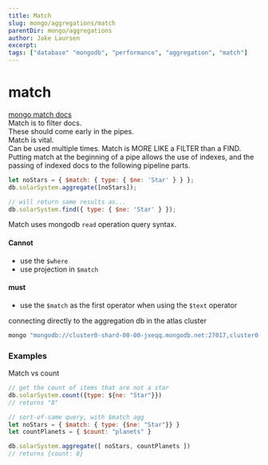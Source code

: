 ```yaml
---
title: Match
slug: mongo/aggregations/match
parentDir: mongo/aggregations
author: Jake Laursen
excerpt: 
tags: ["database" "mongodb", "performance", "aggregation", "match"]
---
```


# match

[mongo match docs](https://docs.mongodb.com/manual/reference/operator/aggregation/match/?jmp=university)  
Match is to filter docs.  
These should come early in the pipes.  
Match is vital.  
Can be used multiple times.
Match is MORE LIKE a FILTER than a FIND.  
Putting match at the beginning of a pipe allows the use of indexes, and the passing of indexed docs to the following pipeline parts.

```js
let noStars = { $match: { type: { $ne: 'Star' } } };
db.solarSystem.aggregate([noStars]);

// will return same results as...
db.solarSystem.find({ type: { $ne: 'Star' } });
```

Match uses mongodb `read` operation query syntax.

#### Cannot

- use the `$where`
- use projection in `$match`

#### must

- use the `$match` as the first operator when using the `$text` operator

connecting directly to the aggregation db in the atlas cluster

```js
mongo "mongodb://cluster0-shard-00-00-jxeqq.mongodb.net:27017,cluster0-shard-00-01-jxeqq.mongodb.net:27017,cluster0-shard-00-02-jxeqq.mongodb.net:27017/aggregations?replicaSet=Cluster0-shard-0" --authenticationDatabase admin --ssl -u m121 -p aggregations --norc
```

### Examples

Match vs count

```js
// get the count of items that are not a star
db.solarSystem.count({type: ${ne: "Star"}})
// returns "8"

// sort-of-same query, with $match agg
let noStars = { $match: { type: {$ne: "Star"}} }
let countPlanets = { $count: "planets" }

db.solarSystem.aggregate([ noStars, countPlanets ])
// returns {count: 8}
```
